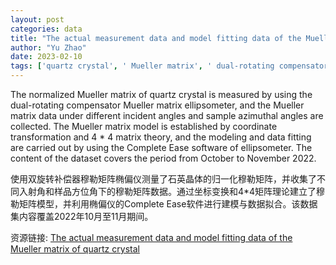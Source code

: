 ```yaml
---
layout: post
categories: data
title: "The actual measurement data and model fitting data of the Mueller matrix of quartz crystal"
author: "Yu Zhao"
date: 2023-02-10
tags: ['quartz crystal', ' Mueller matrix', ' dual-rotating compensator', ' Mueller matrix ellipsometer', ' incident angles', ' sample azimuthal angles', ' coordinate transformation', ' 4 * 4 matrix theory', ' Complete Ease software', ' data fitting', ' October to November 2022']
---
```


The normalized Mueller matrix of quartz crystal is measured by using the dual-rotating compensator Mueller matrix ellipsometer, and the Mueller matrix data under different incident angles and sample azimuthal angles are collected. The Mueller matrix model is established by coordinate transformation and 4 * 4 matrix theory, and the modeling and data fitting are carried out by using the Complete Ease software of ellipsometer. The content of the dataset covers the period from October to November 2022.

使用双旋转补偿器穆勒矩阵椭偏仪测量了石英晶体的归一化穆勒矩阵，并收集了不同入射角和样品方位角下的穆勒矩阵数据。通过坐标变换和4*4矩阵理论建立了穆勒矩阵模型，并利用椭偏仪的Complete Ease软件进行建模与数据拟合。该数据集内容覆盖2022年10月至11月期间。

资源链接: [The actual measurement data and model fitting data of the Mueller matrix of quartz crystal](https://doi.org/10.57760/sciencedb.07301)
